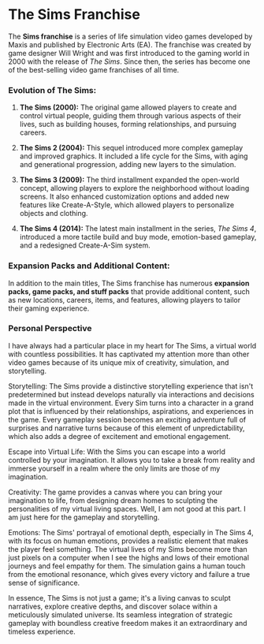 # The Sims Franchise

The **Sims franchise** is a series of life simulation video games developed by Maxis and published by Electronic Arts (EA). The franchise was created by game designer Will Wright and was first introduced to the gaming world in 2000 with the release of *The Sims*. Since then, the series has become one of the best-selling video game franchises of all time.

### Evolution of The Sims:

1. **The Sims (2000):** The original game allowed players to create and control virtual people, guiding them through various aspects of their lives, such as building houses, forming relationships, and pursuing careers.

2. **The Sims 2 (2004):** This sequel introduced more complex gameplay and improved graphics. It included a life cycle for the Sims, with aging and generational progression, adding new layers to the simulation.

3. **The Sims 3 (2009):** The third installment expanded the open-world concept, allowing players to explore the neighborhood without loading screens. It also enhanced customization options and added new features like Create-A-Style, which allowed players to personalize objects and clothing.

4. **The Sims 4 (2014):** The latest main installment in the series, *The Sims 4*, introduced a more tactile build and buy mode, emotion-based gameplay, and a redesigned Create-A-Sim system.
   

### Expansion Packs and Additional Content:

In addition to the main titles, The Sims franchise has numerous **expansion packs, game packs, and stuff packs** that provide additional content, such as new locations, careers, items, and features, allowing players to tailor their gaming experience.

### Personal Perspective 

I have always had a particular place in my heart for The Sims, a virtual world with countless possibilities. It has captivated my attention more than other video games because of its unique mix of creativity, simulation, and storytelling.

Storytelling:
The Sims provide a distinctive storytelling experience that isn't predetermined but instead develops naturally via interactions and decisions made in the virtual environment. Every Sim turns into a character in a grand plot that is influenced by their relationships, aspirations, and experiences in the game. Every gameplay session becomes an exciting adventure full of surprises and narrative turns because of this element of unpredictability, which also adds a degree of excitement and emotional engagement.

Escape into Virtual Life:
With the Sims you can escape into a world controlled by your imagination. It allows you to take a break from reality and immerse yourself in a realm where the only limits are those of my imagination.

Creativity:
The game provides a canvas where you can bring your imagination to life, from designing dream homes to sculpting the personalities of my virtual living spaces. Well, I am not good at this part. I am just here for the gameplay and storytelling.

Emotions:
The Sims' portrayal of emotional depth, especially in The Sims 4, with its focus on human emotions, provides a realistic element that makes the player feel something. The virtual lives of my Sims become more than just pixels on a computer when I see the highs and lows of their emotional journeys and feel empathy for them. The simulation gains a human touch from the emotional resonance, which gives every victory and failure a true sense of significance.

In essence, The Sims is not just a game; it's a living canvas to sculpt narratives, explore creative depths, and discover solace within a meticulously simulated universe. Its seamless integration of strategic gameplay with boundless creative freedom makes it an extraordinary and timeless experience. 

